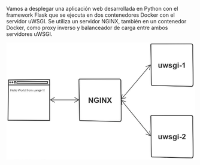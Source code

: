 Vamos a desplegar una aplicación web desarrollada en Python con el framework Flask que se ejecuta en dos 
contenedores Docker con el servidor uWSGI. Se utiliza un servidor NGINX, también en un contenedor Docker, 
como proxy inverso y balanceador de carga entre ambos servidores uWSGI.

![Scan results](./docker-uwsgi-nginx.png)